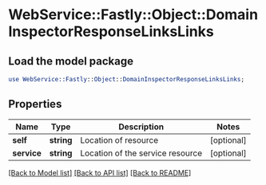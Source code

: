 # WebService::Fastly::Object::DomainInspectorResponseLinksLinks

## Load the model package
```perl
use WebService::Fastly::Object::DomainInspectorResponseLinksLinks;
```

## Properties
Name | Type | Description | Notes
------------ | ------------- | ------------- | -------------
**self** | **string** | Location of resource | [optional] 
**service** | **string** | Location of the service resource | [optional] 

[[Back to Model list]](../README.md#documentation-for-models) [[Back to API list]](../README.md#documentation-for-api-endpoints) [[Back to README]](../README.md)


